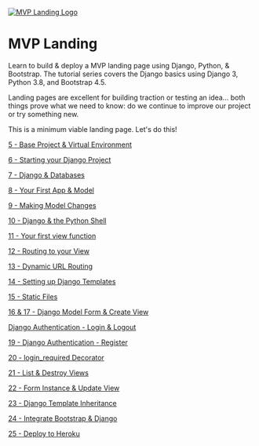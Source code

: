 [![MVP Landing Logo](https://static.codingforentrepreneurs.com/media/projects/mvp-landing/images/share/MVP_Landing_-_Share.jpg)](https://www.codingforentrepreneurs.com/projects/mvp-landing)

# MVP Landing

Learn to build & deploy a MVP landing page using Django, Python, & Bootstrap. The tutorial series covers the Django basics using Django 3, Python 3.8, and Bootstrap 4.5.

Landing pages are excellent for building traction or testing an idea... both things prove what we need to know: do we continue to improve our project or try something new.

This is a minimum viable landing page. Let's do this!

[5 - Base Project & Virtual Environment](../../tree/ea373123ebb411ced32e764c01acce517ab78ad1/)

[6 - Starting your Django Project](../../tree/884b7f059c6c115daee40b29697d4dfe3178ff1b/)

[7 - Django & Databases](../../tree/6efff2c0c027fb89b4cd80721eb09bdbe4716e85/)

[8 - Your First App & Model](../../tree/a130caffcdce8a6c6d0996dd211675a9953ef9b9/)

[9 - Making Model Changes](../../tree/a3c1b78fbcfb02a6cfcf339d0343a978ac2ef98f/)

[10 - Django & the Python Shell](../../tree/09a47e609b211e42ca50bbaf0fba9208cf4da46d/)

[11 - Your first view function](../../tree/41c1945904f1824778fd219a0fff33a704819988/)

[12 - Routing to your View](../../tree/8a5724eabf07309e98c2a2c1fd1b4193d0c71178/)

[13 - Dynamic URL Routing](../../tree/f70eba527794f336b2dc3dfce83c3cb9477abc06/)

[14 - Setting up Django Templates](../../tree/f976fcbd9c1b268df307d7706bc531a428192e68/)

[15 - Static Files](../../tree/c535b2b4422a05252f7519be1729d1422a381821/)

[16 & 17 - Django Model Form & Create View](../../tree/692432b154d4464f21c4fba439a7f8641b3995c9/)

[Django Authentication - Login & Logout](../../tree/ea1b87ad530c7b66eaac94d3b025149e5b5b01d4/)

[19 - Django Authentication - Register](../../tree/b924ed70009439058490f869b09ae7db95f10ae7/)

[20 - login_required Decorator](../../tree/3492a3f1e5e2e63bcbca5da52c6f127c35f8b2c3/)

[21 - List & Destroy Views](../../tree/38497271f14737372763bd7e164fe6e086ac2c9a/)

[22 - Form Instance & Update View](../../tree/fa9b466944736a1182207ff08e22636a8bbd39e8/)

[23 - Django Template Inheritance](../../tree/1c5ff9c0e312ad4a5570d816cf5505fab8fa11a9/)

[24 - Integrate Bootstrap & Django](../../tree/3b9675d62fa617c3cb021ac920af472c4b658f0a/)

[25 - Deploy to Heroku](../../tree/f4d1b25f759919e102d594ddd760847be7d9ce2d/)

